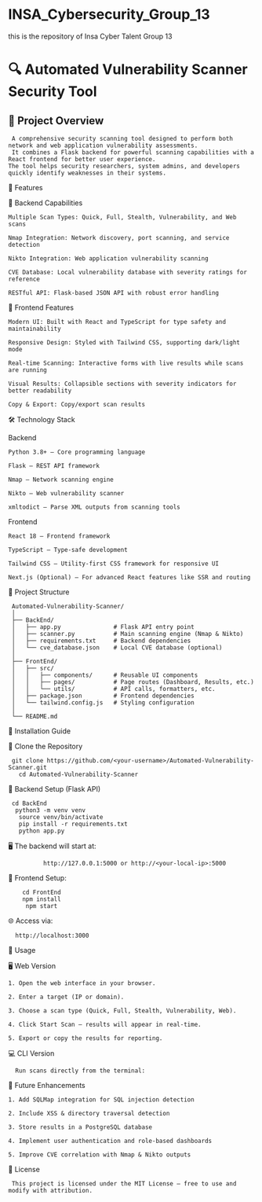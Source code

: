 
# INSA_Cybersecurity_Group_13
this is the repository of Insa Cyber Talent Group 13


# 🔍 Automated Vulnerability Scanner Security Tool

## 📌 Project Overview

     A comprehensive security scanning tool designed to perform both network and web application vulnerability assessments.
     It combines a Flask backend for powerful scanning capabilities with a React frontend for better user experience.
    The tool helps security researchers, system admins, and developers quickly identify weaknesses in their systems.

🚀 Features

🔧 Backend Capabilities

    Multiple Scan Types: Quick, Full, Stealth, Vulnerability, and Web scans

    Nmap Integration: Network discovery, port scanning, and service detection

    Nikto Integration: Web application vulnerability scanning

    CVE Database: Local vulnerability database with severity ratings for reference

    RESTful API: Flask-based JSON API with robust error handling

🎨 Frontend Features

    Modern UI: Built with React and TypeScript for type safety and maintainability

    Responsive Design: Styled with Tailwind CSS, supporting dark/light mode

    Real-time Scanning: Interactive forms with live results while scans are running

    Visual Results: Collapsible sections with severity indicators for better readability

    Copy & Export: Copy/export scan results

🛠️ Technology Stack

Backend

    Python 3.8+ – Core programming language

    Flask – REST API framework

    Nmap – Network scanning engine

    Nikto – Web vulnerability scanner

    xmltodict – Parse XML outputs from scanning tools

Frontend

    React 18 – Frontend framework
 
    TypeScript – Type-safe development

    Tailwind CSS – Utility-first CSS framework for responsive UI

    Next.js (Optional) – For advanced React features like SSR and routing

 🧱 Project Structure

     Automated-Vulnerability-Scanner/
     │
     ├── BackEnd/
     │   ├── app.py               # Flask API entry point
     │   ├── scanner.py           # Main scanning engine (Nmap & Nikto)
     │   ├── requirements.txt     # Backend dependencies
     │   └── cve_database.json    # Local CVE database (optional)
     │
     ├── FrontEnd/
     │   ├── src/
     │   │   ├── components/      # Reusable UI components
     │   │   ├── pages/           # Page routes (Dashboard, Results, etc.)
     │   │   └── utils/           # API calls, formatters, etc.
     │   ├── package.json         # Frontend dependencies
     │   └── tailwind.config.js   # Styling configuration
     │
     └── README.md

🧩 Installation Guide

🔹 Clone the Repository

     git clone https://github.com/<your-username>/Automated-Vulnerability-Scanner.git
       cd Automated-Vulnerability-Scanner

🔹 Backend Setup (Flask API)

     cd BackEnd
      python3 -m venv venv
       source venv/bin/activate
       pip install -r requirements.txt
       python app.py

  🖥️ The backend will start at:
  
              http://127.0.0.1:5000 or http://<your-local-ip>:5000

  🔹 Frontend Setup:
  
        cd FrontEnd
        npm install
         npm start
   
🌐 Access via:

      http://localhost:3000

🧰 Usage

 
🖥️ Web Version

    1. Open the web interface in your browser.

    2. Enter a target (IP or domain).

    3. Choose a scan type (Quick, Full, Stealth, Vulnerability, Web).

    4. Click Start Scan — results will appear in real-time.

    5. Export or copy the results for reporting.

 💻 CLI Version

      Run scans directly from the terminal:

🧠 Future Enhancements

    1. Add SQLMap integration for SQL injection detection

    2. Include XSS & directory traversal detection

    3. Store results in a PostgreSQL database

    4. Implement user authentication and role-based dashboards

    5. Improve CVE correlation with Nmap & Nikto outputs

🧾 License

     This project is licensed under the MIT License — free to use and modify with attribution.



